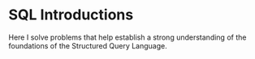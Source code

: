 # SQL Introductions

Here I solve problems that help establish a strong understanding of the foundations of the Structured Query Language.
